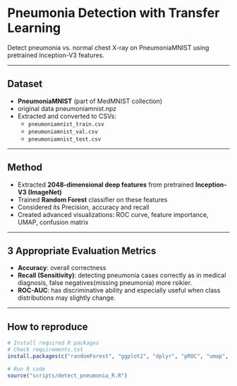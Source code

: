 
#  Pneumonia Detection with Transfer Learning

Detect pneumonia vs. normal chest X-ray on PneumoniaMNIST using pretrained Inception-V3 features.

---

##  Dataset
- **PneumoniaMNIST** (part of MedMNIST collection)
- original data pneumoniamnist.npz
- Extracted and converted to CSVs:  
  - `pneumoniamnist_train.csv`  
  - `pneumoniamnist_val.csv`  
  - `pneumoniamnist_test.csv`

---

##  Method
- Extracted **2048-dimensional deep features** from pretrained **Inception-V3 (ImageNet)**
- Trained **Random Forest** classifier on these features
- Considered its Precision, accuracy and recall
- Created advanced visualizations: ROC curve, feature importance, UMAP, confusion matrix

---

##  3 Appropriate Evaluation Metrics
- **Accuracy**: overall correctness
- **Recall (Sensitivity)**: detecting pneumonia cases correctly as in medical diagnosis, false negatives(missing pneumonia) more rsikier.
- **ROC-AUC**: has discriminative ability and especially useful when class distributions may slightly change.

---

##  How to reproduce

```r
# Install required R packages
# Check requirements.txt 
install.packages(c("randomForest", "ggplot2", "dplyr", "pROC", "umap", "Rtsne", "reshape2", "gridExtra", "RColorBrewer"))

# Run R code
source("scripts/detect_pneumonia_R.R")
